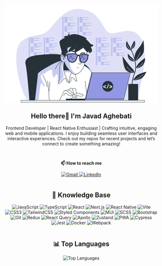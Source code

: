 <div align="center">
   <img src="Coding-bro.svg" width="500" height="320" alt="Coding illustration"/>
</div>

<h2 align="center">Hello there👋 I'm Javad Aghebati</h2>

<p align="center">
  Frontend Developer | React Native Enthusiast | Crafting intuitive, engaging web and mobile applications. I enjoy building seamless user interfaces and interactive experiences. Check out my repos for recent projects and let’s connect to create something amazing!
</p>

<br>

<p align="center"><b>📫 How to reach me</b></p>
<div align="center">
   <a href="mailto:j.aghebati@gmail.com" target="_blank">
      <img src="https://img.shields.io/badge/Gmail-D14836?&style=flat-square&logo=gmail&logoColor=white" alt="Gmail">
   </a>
   <a href="https://www.linkedin.com/in/javad-aghebati" target="_blank">
      <img src="https://img.shields.io/badge/LinkedIn-0a66c2?&style=flat-square&logo=linkedin&logoColor=white" alt="LinkedIn">
   </a>
</div>

<br>

<h2 align="center">🚀 Knowledge Base</h2>
<div align="center">
    <img src="https://img.shields.io/badge/JavaScript-F7DF1E?style=flat-square&logo=javascript&logoColor=black" alt="JavaScript"/> 
    <img src="https://img.shields.io/badge/TypeScript-3178C6?style=flat-square&logo=typescript&logoColor=white" alt="TypeScript"/> 
    <img src="https://img.shields.io/badge/React-61DAFB?style=flat-square&logo=react&logoColor=black" alt="React"/> 
    <img src="https://img.shields.io/badge/Next.js-000000?style=flat-square&logo=nextdotjs&logoColor=white" alt="Next.js"/> 
    <img src="https://img.shields.io/badge/React_Native-61DAFB?style=flat-square&logo=react&logoColor=black" alt="React Native"/>
    <img src="https://img.shields.io/badge/Vite-646CFF?style=flat-square&logo=vite&logoColor=white" alt="Vite"/>
    <img src="https://img.shields.io/badge/CSS3-1572B6?style=flat-square&logo=css3&logoColor=white" alt="CSS3"/>
    <img src="https://img.shields.io/badge/Tailwind_CSS-38B2AC?style=flat-square&logo=tailwindcss&logoColor=white" alt="TailwindCSS"/>
    <img src="https://img.shields.io/badge/Styled_Components-DB7093?style=flat-square&logo=styled-components&logoColor=white" alt="Styled Components"/>
    <img src="https://img.shields.io/badge/Material_UI-0081CB?style=flat-square&logo=mui&logoColor=white" alt="MUI"/>
    <img src="https://img.shields.io/badge/SCSS-CC6699?style=flat-square&logo=sass&logoColor=white" alt="SCSS"/>
    <img src="https://img.shields.io/badge/Bootstrap-7952B3?style=flat-square&logo=bootstrap&logoColor=white" alt="Bootstrap"/>
    <img src="https://img.shields.io/badge/Git-F05032?style=flat-square&logo=git&logoColor=white" alt="Git"/>
    <img src="https://img.shields.io/badge/Redux-764ABC?style=flat-square&logo=redux&logoColor=white" alt="Redux"/>
    <img src="https://img.shields.io/badge/React_Query-FF4154?style=flat-square&logo=react-query&logoColor=white" alt="React Query"/>
    <img src="https://img.shields.io/badge/Apollo_GraphQL-311C87?style=flat-square&logo=apollographql&logoColor=white" alt="Apollo"/>
    <img src="https://img.shields.io/badge/Zustand-000000?style=flat-square&logo=zustand&logoColor=white" alt="Zustand"/>
    <img src="https://img.shields.io/badge/PWA-5A0FC8?style=flat-square&logo=pwa&logoColor=white" alt="PWA"/>
    <img src="https://img.shields.io/badge/Cypress-17202C?style=flat-square&logo=cypress&logoColor=white" alt="Cypress"/>
    <img src="https://img.shields.io/badge/Jest-C21325?style=flat-square&logo=jest&logoColor=white" alt="Jest"/>
    <img src="https://img.shields.io/badge/Docker-2496ED?style=flat-square&logo=docker&logoColor=white" alt="Docker"/>
    <img src="https://img.shields.io/badge/Webpack-8DD6F9?style=flat-square&logo=webpack&logoColor=black" alt="Webpack"/>
</div>


<br>

<h2 align="center">📊 Top Languages</h2>
<div align="center">
   <img src="https://github-readme-stats.vercel.app/api/top-langs/?username=JavadAg&layout=compact&langs_count=6&theme=radical" alt="Top Languages"/>
</div>

